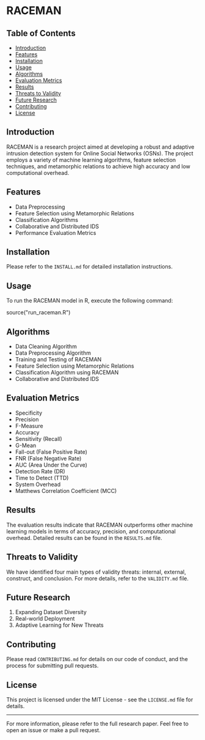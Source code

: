 # RACEMAN

## Table of Contents

- [Introduction](#introduction)
- [Features](#features)
- [Installation](#installation)
- [Usage](#usage)
- [Algorithms](#algorithms)
- [Evaluation Metrics](#evaluation-metrics)
- [Results](#results)
- [Threats to Validity](#threats-to-validity)
- [Future Research](#future-research)
- [Contributing](#contributing)
- [License](#license)

## Introduction

RACEMAN is a research project aimed at developing a robust and adaptive intrusion detection system for Online Social Networks (OSNs). The project employs a variety of machine learning algorithms, feature selection techniques, and metamorphic relations to achieve high accuracy and low computational overhead.

## Features

- Data Preprocessing
- Feature Selection using Metamorphic Relations
- Classification Algorithms
- Collaborative and Distributed IDS
- Performance Evaluation Metrics

## Installation

Please refer to the `INSTALL.md` for detailed installation instructions.

## Usage

To run the RACEMAN model in R, execute the following command:

source("run_raceman.R")

## Algorithms

- Data Cleaning Algorithm
- Data Preprocessing Algorithm
- Training and Testing of RACEMAN
- Feature Selection using Metamorphic Relations
- Classification Algorithm using RACEMAN
- Collaborative and Distributed IDS

## Evaluation Metrics

- Specificity
- Precision
- F-Measure
- Accuracy
- Sensitivity (Recall)
- G-Mean
- Fall-out (False Positive Rate)
- FNR (False Negative Rate)
- AUC (Area Under the Curve)
- Detection Rate (DR)
- Time to Detect (TTD)
- System Overhead
- Matthews Correlation Coefficient (MCC)

## Results

The evaluation results indicate that RACEMAN outperforms other machine learning models in terms of accuracy, precision, and computational overhead. Detailed results can be found in the `RESULTS.md` file.

## Threats to Validity

We have identified four main types of validity threats: internal, external, construct, and conclusion. For more details, refer to the `VALIDITY.md` file.

## Future Research

1. Expanding Dataset Diversity
2. Real-world Deployment
3. Adaptive Learning for New Threats

## Contributing

Please read `CONTRIBUTING.md` for details on our code of conduct, and the process for submitting pull requests.

## License

This project is licensed under the MIT License - see the `LICENSE.md` file for details.

---

For more information, please refer to the full research paper. Feel free to open an issue or make a pull request.

